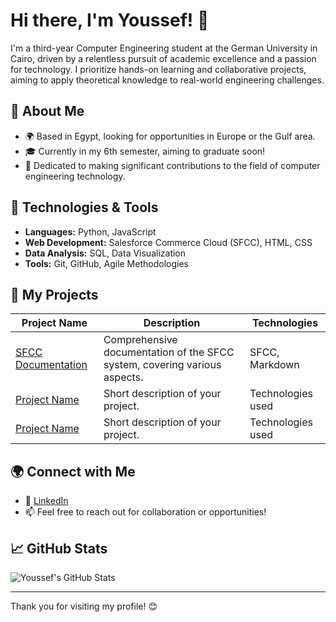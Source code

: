 # Hi there, I'm Youssef! 👋

I'm a third-year Computer Engineering student at the German University in Cairo, driven by a relentless pursuit of academic excellence and a passion for technology. I prioritize hands-on learning and collaborative projects, aiming to apply theoretical knowledge to real-world engineering challenges.

## 🚀 About Me
- 🌍 Based in Egypt, looking for opportunities in Europe or the Gulf area.
- 🎓 Currently in my 6th semester, aiming to graduate soon!
- 🤝 Dedicated to making significant contributions to the field of computer engineering technology.

## 🔧 Technologies & Tools
- **Languages:** Python, JavaScript
- **Web Development:** Salesforce Commerce Cloud (SFCC), HTML, CSS
- **Data Analysis:** SQL, Data Visualization
- **Tools:** Git, GitHub, Agile Methodologies

## 🌟 My Projects
| Project Name         | Description                                | Technologies               |
|----------------------|--------------------------------------------|----------------------------|
| [SFCC Documentation](https://github.com/youssefelshenawy/sfcc-documentation) | Comprehensive documentation of the SFCC system, covering various aspects. | SFCC, Markdown             |
| [Project Name](link) | Short description of your project.         | Technologies used          |
| [Project Name](link) | Short description of your project.         | Technologies used          |

## 🌍 Connect with Me
- 💼 [LinkedIn](https://www.linkedin.com/in/youssef-elshenawy/)
- 📫 Feel free to reach out for collaboration or opportunities!

## 📈 GitHub Stats
![Youssef's GitHub Stats](https://github-readme-stats.vercel.app/api?username=youssefelshenawy&show_icons=true&theme=radical)

---

Thank you for visiting my profile! 😊
